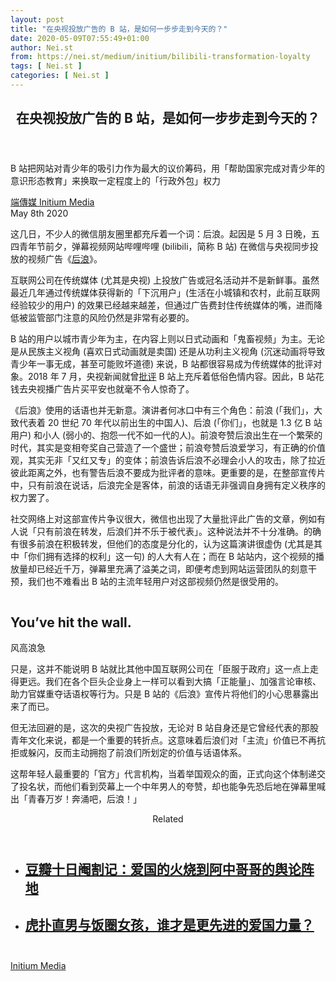 ```yaml
---
layout: post
title: "在央视投放广告的 B 站，是如何一步步走到今天的？"
date: 2020-05-09T07:55:49+01:00
author: Nei.st
from: https://nei.st/medium/initium/bilibili-transformation-loyalty
tags: [ Nei.st ]
categories: [ Nei.st ]
---
```


<article class="post-19675 post type-post status-publish format-standard hentry category-initium" id="post-19675"> <header class="page-header medium Archives"><div class="page-header__image"></div><div class="page-header__content"><h1 class="page-title text-align-center">在央视投放广告的 B 站，是如何一步步走到今天的？</h1></div> </header><div class="entry-content aesop-entry-content" id="post-19675-content"><link as="font" crossorigin="anonymous" href="//cdn.jsdelivr.net/gh/0nd1jyU39XQ/_/glyph/font-face/0uIzqoZjSuJfvSBnvgXTcApMtcVhMcpr.woff" rel="preload" type="font/woff"/><link as="font" crossorigin="anonymous" href="//cdn.jsdelivr.net/gh/0nd1jyU39XQ/_/glyph/font-face/1sTnSLZWDKucPX6SAk.woff" rel="preload" type="font/woff"/><p class="blog-post__description">B 站把网站对青少年的吸引力作为最大的议价筹码，用「帮助国家完成对青少年的意识形态教育」来换取一定程度上的「行政外包」权力</p><span id="more-19675"></span><div class="container uiScale uiScale-ui--regular uiScale-caption--regular u-flexCenter u-marginVertical24 u-fontSize15 js-postMetaLockup"><div class="u-flex0"><a class="initium __link-logo" dir="auto" href="//nei.st/medium/initium"></a></div><div class="u-flex1 u-paddingLeft15 u-overflowHidden"><div class="u-paddingBottom3"> <a class="initium __link-logo" dir="auto" href="//nei.st/medium/initium">端傳媒 Initium Media</a></div><div class="ui-caption u-noWrapWithEllipsis js-testPostMetaInlineSupplemental"> <time>May 8th 2020</time></div></div></div><div class="container large img edge"><div class="aspectRatioPlaceholder"><div class="progressiveMedia" data-height="1467" data-width="2200"> <img alt="" class="progressiveMedia-image" data-src="https://cdn.jsdelivr.net/gh/0nd1jyU39XQ/_/img/1/iVShqcJ41amA.jpg" src="https://cdn.jsdelivr.net/gh/0nd1jyU39XQ/_/img/1/iVShqcJ41amA.jpg"/></div></div></div><p>这几日，不少人的微信朋友圈里都充斥着一个词：后浪。起因是 5 月 3 日晚，五四青年节前夕，弹幕视频网站哔哩哔哩 (bilibili，简称 B 站) 在微信与央视同步投放的视频广告《<a href="https://www.bilibili.com/video/BV1FV411d7u7?p=2" rel="noopener noreferrer nofollow" target="_blank">后浪</a>》。</p><p><span class="markup--p">互联网公司在传统媒体 (尤其是央视) 上投放广告或冠名活动并不是新鲜事。虽然最近几年通过传统媒体获得新的「下沉用户」(生活在小城镇和农村，此前互联网经验较少的用户) 的效果已经越来越差，但通过广告费封住传统媒体的嘴，进而降低被监管部门注意的风险仍然是非常有必要的。</span></p><p><span class="markup--p">B 站的用户以城市青少年为主</span>，在内容上则以日式动画和「鬼畜视频」为主。无论是从民族主义视角 (喜欢日式动画就是卖国) 还是从功利主义视角 (沉迷动画将导致青少年一事无成，甚至可能败坏道德) 来说，B 站都很容易成为传统媒体的批评对象。2018 年 7 月，央视新闻就曾<a href="https://www.hk01.com/%E5%8D%B3%E6%99%82%E4%B8%AD%E5%9C%8B/215780/%E6%8E%83%E9%BB%83%E6%89%93%E9%9D%9E-%E6%9B%BE%E8%A2%AB%E5%A4%AE%E8%A6%96%E9%BB%9E%E5%90%8D%E6%89%B9%E5%85%A7%E5%AE%B9%E4%BD%8E%E4%BF%97-bilibili-app%E4%B8%8B%E6%9E%B6%E6%95%B4%E6%94%B9" rel="noopener noreferrer nofollow" target="_blank">批评</a> B 站上充斥着低俗色情内容。因此，B 站花钱去央视播广告片买平安也就毫不令人惊奇了。</p><p>《后浪》使用的话语也并无新意。演讲者何冰口中有三个角色：前浪 (「我们」，大致代表着 20 世纪 70 年代以前出生的中国人)、后浪 (「你们」，也就是 1.3 亿 B 站用户) 和小人 (弱小的、抱怨一代不如一代的人)。<span class="markup--p">前浪夸赞后浪出生在一个繁荣的时代，其实是变相夸奖自己营造了一个盛世；前浪夸赞后浪爱学习，有正确的价值观，其实无非「又红又专」的变体；前浪告诉后浪不必理会小人的攻击，除了拉近彼此距离之外，也有警告后浪不要成为批评者的意味。更重要的是，在整部宣传片中，只有前浪在说话，后浪完全是客体，前浪的话语无非强调自身拥有定义秩序的权力罢了。</span></p><p>社交网络上对这部宣传片争议很大，微信也出现了大量批评此广告的文章，例如有人说「只有前浪在转发，后浪们并不乐于被代表」。这种说法并不十分准确。的确有很多前浪在积极转发，但他们的态度是分化的，认为这篇演讲很虚伪 (尤其是其中「你们拥有选择的权利」这一句) 的人大有人在；而<span class="markup--p">在 B 站站内，这个视频的播放量却已经近千万，弹幕里充满了溢美之词，即便考虑到网站运营团队的刻意干预，我们也不难看出 B 站的主流年轻用户对这部视频仍然是很受用的</span>。</p><div class="code-block code-block-1" style="margin: 8px 0; clear: both;"><div class="container ads_KbHEVhh8Rw"><div class="card card--blog post-sidebar"><div class="card-body"><div class="logo_ngcontent-kty-0"> </div><div class="iframe-blocker U6XAMK63Vh00WqvF2BacIQ"><div class="background-h60B"> </div><div class="WumZiPCS4MeMw4pxQ"> </div></div></div><div class="card-footer"><div class="card-footer-wrapper" layout="row bottom-left"></div></div></div></div></div><div class="aesop-content-comp-wrap aesop-content-comp-columns-1" id="aesop-content-component"><div class="container img gfw edge"><div class="BarrierFailsafe__fullBarrier___2bFWd"><div class="aspectRatioPlaceholder nykpaywall"><div class="progressiveMedia" data-height="880" data-width="1040"> <img alt="" class="progressiveMedia-image lazyload" data-src="https://cdn.jsdelivr.net/gh/0nd1jyU39XQ/_/img/1/full-desktop@2x.png" src="https://cdn.jsdelivr.net/gh/0nd1jyU39XQ/_/img/1/full-desktop@2x.png"/></div></div><h1 class="BarrierFailsafe__header___1VGQh">You’ve hit the wall.</h1><div class="BarrierFailsafe__body___2hQxl">风高浪急 <a class="wdAUwEkxSXQjBoQ" href="https://nei.st/medium/j2c6srlbezlceyrdintsxq" rel="noopener noreferrer nofollow" target="_blank"><span class="svgIcon svgIcon--questionMark svgIcon--19px"></span></a></div></div></div></div><p><span class="markup--p">只是，这并不能说明 B 站就比其他中国互联网公司在「臣服于政府」这一点上走得更远。我们在各个巨头企业身上一样可以看到大搞「正能量」、加强言论审核、助力官媒重夺话语权等行为。只是 B 站的《后浪》宣传片将他们的小心思暴露出来了而已。</span></p><p><span class="markup--p">但无法回避的是，这次的央视广告投放，无论对 B 站自身还是它曾经代表的那股青年文化来说，都是一个重要的转折点。这意味着后浪们对「主流」价值已不再抗拒或躲闪，反而主动拥抱了前浪们所划定的价值与话语体系。</span></p><p>这帮年轻人最重要的「官方」代言机构，当着举国观众的面，正式向这个体制递交了投名状，而他们看到荧幕上一个中年男人的夸赞，却也能争先恐后地在弹幕里喊出「青春万岁！奔涌吧，后浪！」</p><section class="jsx-1092709871 collection"> <header class="jsx-1092709871 container"> <span class="jsx-65431776 text-icon text-right size-md spacing-xxtight weight-medium"> <span class="jsx-65431776 text"><span class="jsx-1092709871">Related</span></span></span> </header><ul class="jsx-1092709871 collection-list"><li class="jsx-1092709871"> <section class="jsx-2013367371 container"><div class="jsx-2013367371 content no-cover type-collection"><div class="jsx-2013367371 left"> <a class="jsx-2013367371" href="https://nei.st/medium/initium/douban-nationalism"><h2 class="jsx-2996311878 sidebar">豆瓣十日阉割记：爱国的火烧到阿中哥哥的舆论阵地</h2></a></div></div> </section></li><li class="jsx-1092709871"> <section class="jsx-2013367371 container"><div class="jsx-2013367371 content no-cover type-collection"><div class="jsx-2013367371 left"> <a class="jsx-2013367371" href="https://nei.st/medium/initium/nba-little-pink"><h2 class="jsx-2996311878 sidebar">虎扑直男与饭圈女孩，谁才是更先进的爱国力量？</h2></a></div></div> </section></li></ul> </section><div class="container qyoLgsBMfk2RyP6PZqEQUQ"><div class="TA9FsqtAclEQEnnC"><a class="q9pBoz6iftkg" href="https://nei.st/medium/initium?source=https://theinitium.com/article/20200508-opinion-bilibili-transformation-loyalty/" rel="noopener noreferrer nofollow"><div class="ISq0AssRMiRdK46s31e1tA"><div class="VBC0sS11TRzyNj7ur4DqLQ"></div></div></a></div></div><div class="code-block code-block-2" style="margin: 8px 0; clear: both;"> <br/><div class="container ads_KbHEVhh8Rw"><div class="card card--blog post-sidebar"><div class="card-body"><div class="logo_ngcontent-kty-0"> </div><div class="iframe-blocker U6XAMK63Vh00WqvF2BacIQ"><div class="background-h60B"> </div><div class="WumZiPCS4MeMw4pxQ"> </div></div></div><div class="card-footer"><div class="card-footer-wrapper" layout="row bottom-left"></div></div></div></div></div></div> <footer class="entry-footer"><div class="categories icon-link"><a href="https://nei.st/category/medium/initium" rel="category tag">Initium Media</a></div> </footer></article>
